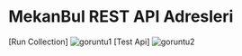 # MekanBul REST API Adresleri
[Run Collection]
![goruntu1](https://user-images.githubusercontent.com/115111111/204629112-1935a327-217c-4a83-8650-2da0f5104a96.PNG)
[Test Api]
![goruntu2](https://user-images.githubusercontent.com/115111111/204629341-d34ee243-6cc9-4759-907f-7d45bf584f53.PNG)
